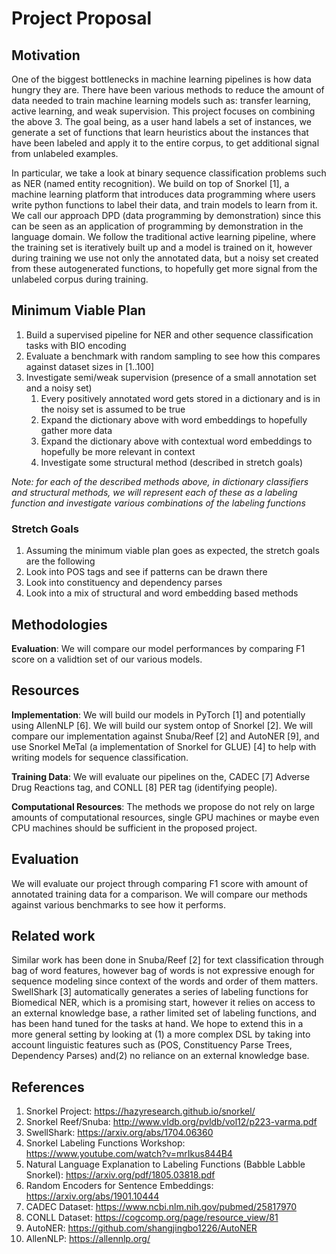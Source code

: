 # Project Proposal

## Motivation

One of the biggest bottlenecks in machine learning pipelines is how data hungry they are. There have been various methods to reduce the amount of data needed to train machine learning models such as: transfer learning, active learning, and weak supervision. This project focuses on combining the above 3. The goal being, as a user hand labels a set of instances, we generate a set of functions that learn heuristics about the instances that have been labeled and apply it to the entire corpus, to get additional signal from unlabeled examples.

In particular, we take a look at binary sequence classification problems such as NER (named entity recognition). We build on top of Snorkel [1], a machine learning platform that introduces data programming where users write python functions to label their data, and train models to learn from it. We call our approach DPD (data programming by demonstration) since this can be seen as an application of programming by demonstration in the language domain. We follow the traditional active learning pipeline, where the training set is iteratively built up and a model is trained on it, however during training we use not only the annotated data, but a noisy set created from these autogenerated functions, to hopefully get more signal from the unlabeled corpus during training.

## Minimum Viable Plan

1. Build a supervised pipeline for NER and other sequence classification tasks with BIO encoding
2. Evaluate a benchmark with random sampling to see how this compares against dataset sizes in [1..100]
3. Investigate semi/weak supervision (presence of a small annotation set and a noisy set)
    1. Every positively annotated word gets stored in a dictionary and is in the noisy set is assumed to be true
    2. Expand the dictionary above with word embeddings to hopefully gather more data
    3. Expand the dictionary above with contextual word embeddings to hopefully be more relevant in context
    4. Investigate some structural method (described in stretch goals)

*Note: for each of the described methods above, in dictionary classifiers and structural methods, we will represent each of these as a labeling function and investigate various combinations of the labeling functions*

### Stretch Goals

1. Assuming the minimum viable plan goes as expected, the stretch goals are the following
2. Look into POS tags and see if patterns can be drawn there
3. Look into constituency and dependency parses
4. Look into a mix of structural and word embedding based methods

## Methodologies

**Evaluation**: We will compare our model performances by comparing F1 score on a validtion set of our various models.

## Resources

**Implementation**: We will build our models in PyTorch [1] and potentially using AllenNLP [6]. We will build our system ontop of Snorkel [2]. We will compare our implementation against Snuba/Reef [2] and AutoNER [9], and use Snorkel MeTal (a implementation of Snorkel for GLUE) [4] to help with writing models for sequence classification.

**Training Data**: We will evaluate our pipelines on the, CADEC [7] Adverse Drug Reactions tag, and CONLL [8] PER tag (identifying people).

**Computational Resources**: The methods we propose do not rely on large amounts of computational resources, single GPU machines or maybe even CPU machines should be sufficient in the proposed project.

## Evaluation

We will evaluate our project through comparing F1 score with amount of annotated training data for a comparison. We will compare our methods against various benchmarks to see how it performs.

## Related work

Similar work has been done in Snuba/Reef [2] for text classification through bag of word features, however bag of words is not expressive enough for sequence modeling since context of the words and order of them matters. SwellShark [3] automatically generates a series of labeling functions for Biomedical NER, which is a promising start, however it relies on access to an external knowledge base, a rather limited set of labeling functions, and has been hand tuned for the tasks at hand. We hope to extend this in a more general setting by looking at (1) a more complex DSL by taking into account linguistic features such as (POS, Constituency Parse Trees, Dependency Parses) and(2) no reliance on an external knowledge base.

## References

1. Snorkel Project: https://hazyresearch.github.io/snorkel/
2. Snorkel Reef/Snuba: http://www.vldb.org/pvldb/vol12/p223-varma.pdf
3. SwellShark: https://arxiv.org/abs/1704.06360
4. Snorkel Labeling Functions Workshop: https://www.youtube.com/watch?v=mrIkus844B4
5. Natural Language Explanation to Labeling Functions (Babble Labble Snorkel): https://arxiv.org/pdf/1805.03818.pdf
6. Random Encoders for Sentence Embeddings: https://arxiv.org/abs/1901.10444
7. CADEC Dataset: https://www.ncbi.nlm.nih.gov/pubmed/25817970
8. CONLL Dataset: https://cogcomp.org/page/resource_view/81
9. AutoNER: https://github.com/shangjingbo1226/AutoNER
10. AllenNLP: https://allennlp.org/